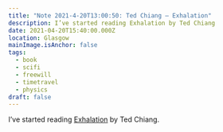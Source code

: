 ```yaml
---
title: "Note 2021-4-20T13:00:50: Ted Chiang – Exhalation"
description: I’ve started reading Exhalation by Ted Chiang
date: 2021-04-20T15:40:00.000Z
location: Glasgow
mainImage.isAnchor: false
tags:
  - book
  - scifi
  - freewill
  - timetravel
  - physics
draft: false
---
```

I’ve started reading [Exhalation](https://uk.bookshop.org/books/exhalation/9781529014495) by Ted Chiang.